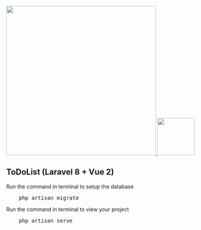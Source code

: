 <p align="center">
    <a href="https://laravel.com" target="_blank">
        <img src="https://raw.githubusercontent.com/laravel/art/master/logo-lockup/5%20SVG/2%20CMYK/1%20Full%20Color/laravel-logolockup-cmyk-red.svg" width="400">
    </a>
    <a href="https://laravel.com" target="_blank">
        <img src="https://vuejs.org/images/logo.svg" width="100">
    </a>
</p>

## ToDoList (Laravel 8 + Vue 2)

Run the command in terminal to setup the database 
<pre>
    php artisan migrate 
</pre>
Run the command in terminal to view your project
<pre>
    php artisan serve
</pre>
